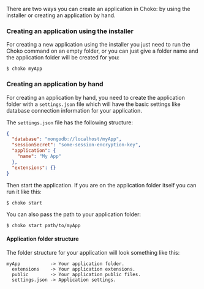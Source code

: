 There are two ways you can create an application in Choko: by using the installer or creating an application by hand.

### Creating an application using the installer

For creating a new application using the installer you just need to run the Choko command on an empty folder, or you can just give a folder name and the application folder will be created for you:

```
$ choko myApp
```

### Creating an application by hand

For creating an application by hand, you need to create the application folder with a `settings.json` file which will have the basic settings like database connection information for your application.

The `settings.json` file has the following structure:

```json
{
  "database": "mongodb://localhost/myApp",
  "sessionSecret": "some-session-encryption-key",
  "application": {
    "name": "My App"
  },
  "extensions": {}
}
```

Then start the application. If you are on the application folder itself you can run it like this:

```
$ choko start
```

You can also pass the path to your application folder:

```
$ choko start path/to/myApp
```

#### Application folder structure

The folder structure for your application will look something like this:

```
myApp           -> Your application folder.
  extensions    -> Your application extensions.
  public        -> Your application public files.
  settings.json -> Application settings.
```
